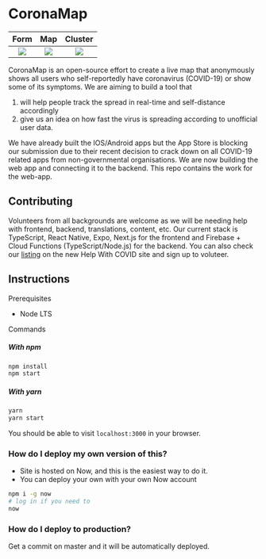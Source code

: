 # CoronaMap

 |                 Form                 |                 Map                  |               Cluster                |
 | :----------------------------------: | :----------------------------------: | :----------------------------------: |
 | ![](https://i.imgur.com/ToSa9q8.png) | ![](https://i.imgur.com/ADvAbav.png) | ![](https://i.imgur.com/PpXVGYx.png) |

CoronaMap is an open-source effort to create a live map that anonymously shows all users who self-reportedly have coronavirus (COVID-19) or show some of its symptoms. We are aiming to build a tool that
1. will help people track the spread in real-time and self-distance accordingly
2. give us an idea on how fast the virus is spreading according to unofficial user data.

We have already built the IOS/Android apps but the App Store is blocking our submission due to their recent decision to crack down on all COVID-19 related apps from non-governmental organisations. We are now building the web app and connecting it to the backend. This repo contains the work for the web-app.

## Contributing
Volunteers from all backgrounds are welcome as we will be needing help with frontend, backend, translations, content, etc. Our current stack is TypeScript, React Native, Expo, Next.js for the frontend and Firebase + Cloud Functions (TypeScript/Node.js) for the backend. You can also check our [listing](https://helpwithcovid.com/projects/81) on the new Help With COVID site and sign up to voluteer.

## Instructions

Prerequisites

- Node LTS

Commands

##### With npm

```sh
npm install
npm start
```

##### With yarn

```sh
yarn
yarn start
```

You should be able to visit `localhost:3000` in your browser.

### How do I deploy my own version of this?

- Site is hosted on Now, and this is the easiest way to do it.
- You can deploy your own with your own Now account

```sh
npm i -g now
# log in if you need to
now
```

### How do I deploy to production?

Get a commit on master and it will be automatically deployed.
